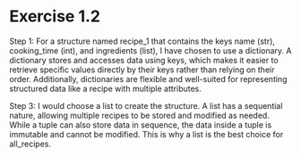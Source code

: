 # Exercise 1.2

Step 1: For a structure named recipe_1 that contains the keys name (str), cooking_time (int), and ingredients (list), I have chosen to use a dictionary. A dictionary stores and accesses data using keys, which makes it easier to retrieve specific values directly by their keys rather than relying on their order. Additionally, dictionaries are flexible and well-suited for representing structured data like a recipe with multiple attributes.

Step 3: I would choose a list to create the structure. A list has a sequential nature, allowing multiple recipes to be stored and modified as needed. While a tuple can also store data in sequence, the data inside a tuple is immutable and cannot be modified. This is why a list is the best choice for all_recipes.